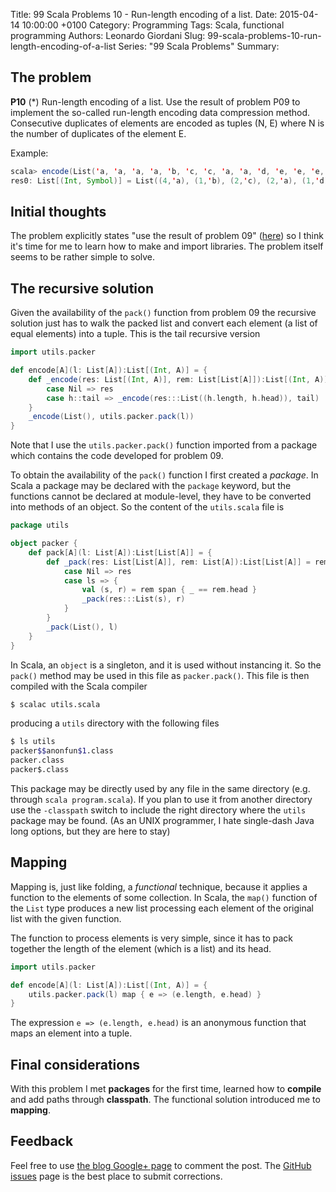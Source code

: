 Title: 99 Scala Problems 10 - Run-length encoding of a list.
Date: 2015-04-14 10:00:00 +0100
Category: Programming
Tags: Scala, functional programming
Authors: Leonardo Giordani
Slug: 99-scala-problems-10-run-length-encoding-of-a-list
Series: "99 Scala Problems"
Summary: 

## The problem

**P10** (*) Run-length encoding of a list.
Use the result of problem P09 to implement the so-called run-length encoding data compression method. Consecutive duplicates of elements are encoded as tuples (N, E) where N is the number of duplicates of the element E.

Example:

``` scala
scala> encode(List('a, 'a, 'a, 'a, 'b, 'c, 'c, 'a, 'a, 'd, 'e, 'e, 'e, 'e))
res0: List[(Int, Symbol)] = List((4,'a), (1,'b), (2,'c), (2,'a), (1,'d), (4,'e))
```

## Initial thoughts

The problem explicitly states "use the result of problem 09" ([here](/2015/04/07/99-scala-problems-09-pack-consecutive-duplicates/)) so I think it's time for me to learn how to make and import libraries. The problem itself seems to be rather simple to solve.

## The recursive solution

Given the availability of the `pack()` function from problem 09 the recursive solution just has to walk the packed list and convert each element (a list of equal elements) into a tuple. This is the tail recursive version

``` scala
import utils.packer

def encode[A](l: List[A]):List[(Int, A)] = {
    def _encode(res: List[(Int, A)], rem: List[List[A]]):List[(Int, A)] = rem match {
        case Nil => res
        case h::tail => _encode(res:::List((h.length, h.head)), tail)
    }
    _encode(List(), utils.packer.pack(l))
}
```

Note that I use the `utils.packer.pack()` function imported from a package which contains the code developed for problem 09.

To obtain the availability of the `pack()` function I first created a *package*. In Scala a package may be declared with the `package` keyword, but the functions cannot be declared at module-level, they have to be converted into methods of an object. So the content of the `utils.scala` file is

``` scala
package utils

object packer {
    def pack[A](l: List[A]):List[List[A]] = {
        def _pack(res: List[List[A]], rem: List[A]):List[List[A]] = rem match {
            case Nil => res
            case ls => {
                val (s, r) = rem span { _ == rem.head }
                _pack(res:::List(s), r)
            }
        }
        _pack(List(), l)
    }
}
```

In Scala, an `object` is a singleton, and it is used without instancing it. So the `pack()` method may be used in this file as `packer.pack()`. This file is then compiled with the Scala compiler

``` bash
$ scalac utils.scala
```

producing a `utils` directory with the following files

``` bash
$ ls utils
packer$$anonfun$1.class
packer.class
packer$.class
```

This package may be directly used by any file in the same directory (e.g. through `scala program.scala`). If you plan to use it from another directory use the `-classpath` switch to include the right directory where the `utils` package may be found. (As an UNIX programmer, I hate single-dash Java long options, but they are here to stay)

## Mapping

Mapping is, just like folding, a _functional_ technique, because it applies a function to the elements of some collection. In Scala, the `map()` function of the `List` type produces a new list processing each element of the original list with the given function.

The function to process elements is very simple, since it has to pack together the length of the element (which is a list) and its head.

``` scala
import utils.packer

def encode[A](l: List[A]):List[(Int, A)] = {
    utils.packer.pack(l) map { e => (e.length, e.head) }
}
```

The expression `e => (e.length, e.head)` is an anonymous function that maps an element into a tuple.

## Final considerations

With this problem I met **packages** for the first time, learned how to **compile** and add paths through **classpath**. The functional solution introduced me to **mapping**.

## Feedback

Feel free to use [the blog Google+ page](https://plus.google.com/u/0/111444750762335924049) to comment the post. The [GitHub issues](http://github.com/TheDigitalCatOnline/thedigitalcatonline.github.com/issues) page is the best place to submit corrections.
